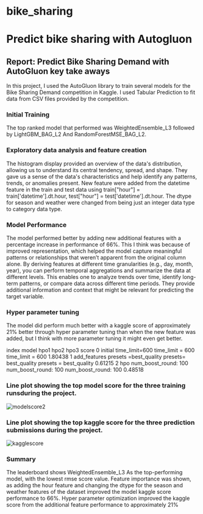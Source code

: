 # bike_sharing
# Predict bike sharing with Autogluon
## Report: Predict Bike Sharing Demand with AutoGluon key take aways

In this project, I used the AutoGluon library to train several models for the Bike Sharing Demand competition in Kaggle. I used Tabular Prediction to fit data from CSV files provided by the competition. 

### Initial Training 
The top ranked model that performed was WeightedEnsemble_L3
followed by LightGBM_BAG_L2
And RandomForestMSE_BAG_L2.

### Exploratory data analysis and feature creation
The histogram display provided an overview of the data's distribution, allowing us to understand its central tendency, spread, and shape. They gave us a sense of the data's characteristics and help identify any patterns, trends, or anomalies present. New feature were added from the datetime feature in the train and test data using train["hour"] =
train['datetime'].dt.hour, test["hour"] = test['datetime'].dt.hour. The dtype for
season and weather were changed from being just an integer data type to category data type.
### Model Performance
The model performed better by adding new additional features with a percentage increase in
performance of 66%. This I think was because of improved representation, which helped the
model capture meaningful patterns or relationships that weren’t apparent from the original
column alone. By deriving features at different time granularities (e.g., day, month, year), you can perform temporal aggregations and summarize the data at different levels. This enables one to analyze trends over time, identify long-term patterns, or compare data across different time periods. They provide additional information and context that might be relevant for predicting the target variable.
### Hyper parameter tuning
The model did perform much better with a kaggle score of approximately 21% better through
hyper parameter tuning than when the new feature was added, but I think with more parameter
tuning it might even get better.

index model hpo1 hpo2 hpo3 score
0 initial time_limit=600 time_limit = 600 time_limit = 600 1.80438
1 add_features presets =best_quality presets= best_quality presets = best_quality 0.61215
2 hpo num_boost_round: 100 num_boost_round: 100 num_boost_round: 100 0.48518
### Line plot showing the top model score for the three training runsduring the project.

![modelscore2](https://github.com/Obinnajude/bike_sharing/assets/45057355/1c809e1b-3141-437a-b80b-7258c5de1981)


### Line plot showing the top kaggle score for the three prediction submissions during the project.
![kagglescore](https://github.com/Obinnajude/bike_sharing/assets/45057355/895fc892-b3c8-46d8-9f20-fef0fbaeee4e)

### Summary
The leaderboard shows WeightedEnsemble_L3
As the top-performing model, with the lowest rmse score value. Feature importance was shown,
as adding the hour feature and changing the dtype for the season and weather features of the
dataset improved the model kaggle score performance to 66%. Hyper parameter optimization
improved the kaggle score from the additional feature performance to approximately 21%
